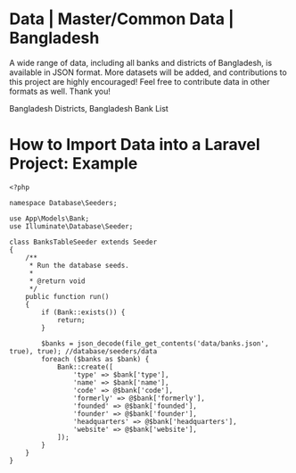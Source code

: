 # Data | Master/Common Data | Bangladesh
A wide range of data, including all banks and districts of Bangladesh, is available in JSON format. More datasets will be added, and contributions to this project are highly encouraged! Feel free to contribute data in other formats as well. Thank you!

Bangladesh Districts, Bangladesh Bank List

# How to Import Data into a Laravel Project: Example
```
<?php

namespace Database\Seeders;

use App\Models\Bank;
use Illuminate\Database\Seeder;

class BanksTableSeeder extends Seeder
{
    /**
     * Run the database seeds.
     *
     * @return void
     */
    public function run()
    {
        if (Bank::exists()) {
            return;
        }

        $banks = json_decode(file_get_contents('data/banks.json', true), true); //database/seeders/data
        foreach ($banks as $bank) {
            Bank::create([
                'type' => $bank['type'],
                'name' => $bank['name'],
                'code' => @$bank['code'],
                'formerly' => @$bank['formerly'],
                'founded' => @$bank['founded'],
                'founder' => @$bank['founder'],
                'headquarters' => @$bank['headquarters'],
                'website' => @$bank['website'],
            ]);
        }
    }
}

```
